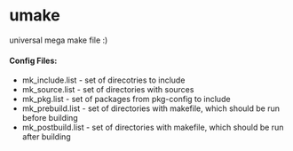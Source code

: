 # umake
universal mega make file :)

#### Config Files:
* mk_include.list - set of direcotries to include
* mk_source.list - set of directories with sources
* mk_pkg.list - set of packages from pkg-config to include
* mk_prebuild.list - set of directories with makefile, which should be run before building
* mk_postbuild.list - set of directories with makefile, which should be run after building